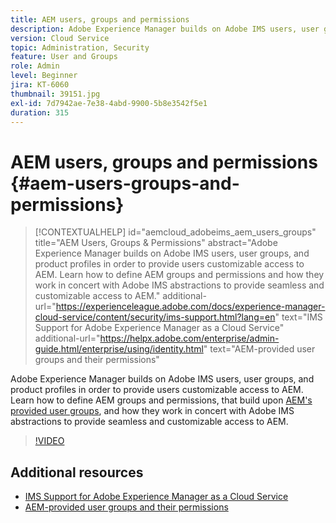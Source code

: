 ```yaml
---
title: AEM users, groups and permissions
description: Adobe Experience Manager builds on Adobe IMS users, user groups, and product profiles in order to provide users customizable access to AEM. Learn how to define AEM groups and permissions and how they work in concert with Adobe IMS abstractions to provide seamless and customizable access to AEM.
version: Cloud Service
topic: Administration, Security
feature: User and Groups
role: Admin
level: Beginner
jira: KT-6060
thumbnail: 39151.jpg
exl-id: 7d7942ae-7e38-4abd-9900-5b8e3542f5e1
duration: 315
---
```

# AEM users, groups and permissions {#aem-users-groups-and-permissions}

>[!CONTEXTUALHELP]
>id="aemcloud_adobeims_aem_users_groups"
>title="AEM Users, Groups & Permissions"
>abstract="Adobe Experience Manager builds on Adobe IMS users, user groups, and product profiles in order to provide users customizable access to AEM. Learn how to define AEM groups and permissions and how they work in concert with Adobe IMS abstractions to provide seamless and customizable access to AEM."
>additional-url="https://experienceleague.adobe.com/docs/experience-manager-cloud-service/content/security/ims-support.html?lang=en" text="IMS Support for Adobe Experience Manager as a Cloud Service"
>additional-url="https://helpx.adobe.com/enterprise/admin-guide.html/enterprise/using/identity.html" text="AEM-provided user groups and their permissions"

Adobe Experience Manager builds on Adobe IMS users, user groups, and product profiles in order to provide users customizable access to AEM. Learn how to define AEM groups and permissions, that build upon [AEM's provided user groups](https://experienceleague.adobe.com/en/docs/experience-manager-65/content/security/security#built-in-users-and-groups),  and how they work in concert with Adobe IMS abstractions to provide seamless and customizable access to AEM.

>[!VIDEO](https://video.tv.adobe.com/v/39151?quality=12&learn=on)

## Additional resources

+ [IMS Support for Adobe Experience Manager as a Cloud Service](https://experienceleague.adobe.com/docs/experience-manager-cloud-service/content/security/ims-support.html)
+ [AEM-provided user groups and their permissions](https://experienceleague.adobe.com/docs/experience-manager-65/content/security/security.html)
